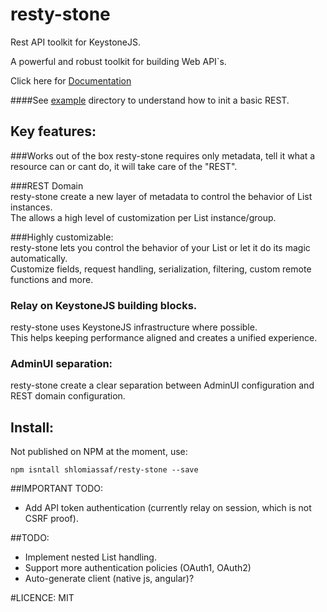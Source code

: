 # resty-stone

Rest API toolkit for KeystoneJS.

A powerful and robust toolkit for building Web API`s.

Click here for [Documentation](http://shlomiassaf.github.io/resty-stone)

####See [example](./example) directory to understand how to init a basic REST.

## Key features:
###Works out of the box
resty-stone requires only metadata, tell it what a resource can or cant do, it will take care of the "REST".

###REST Domain  
resty-stone create a new layer of metadata to control the behavior of List instances.  
The allows a high level of customization per List instance/group.

###Highly customizable:  
resty-stone lets you control the behavior of your List or let it do its magic automatically.  
Customize fields, request handling, serialization, filtering, custom remote functions and more.
 
### Relay on KeystoneJS building blocks.  
resty-stone uses KeystoneJS infrastructure where possible.  
This helps keeping performance aligned and creates a unified experience.
 
### AdminUI separation:  
resty-stone create a clear separation between AdminUI configuration and REST domain configuration.


## Install:
Not published on NPM at the moment, use:
```
npm isntall shlomiassaf/resty-stone --save
```

##IMPORTANT TODO:
- Add API token authentication (currently relay on session, which is not CSRF proof).

##TODO:
- Implement nested List handling.
- Support more authentication policies (OAuth1, OAuth2)
- Auto-generate client (native js, angular)?

#LICENCE: MIT
